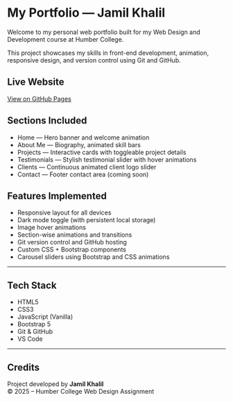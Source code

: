 # My Portfolio — Jamil Khalil

Welcome to my personal web portfolio built for my Web Design and Development course at Humber College.

This project showcases my skills in front-end development, animation, responsive design, and version control using Git and GitHub.

## Live Website

[View on GitHub Pages](https://jamil-bk.github.io/my-portfolio/)

## Sections Included

- Home — Hero banner and welcome animation
- About Me — Biography, animated skill bars
- Projects — Interactive cards with toggleable project details
- Testimonials — Stylish testimonial slider with hover animations
- Clients — Continuous animated client logo slider
- Contact — Footer contact area (coming soon)

## Features Implemented

- Responsive layout for all devices
- Dark mode toggle (with persistent local storage)
- Image hover animations
- Section-wise animations and transitions
- Git version control and GitHub hosting
- Custom CSS + Bootstrap components
- Carousel sliders using Bootstrap and CSS animations

---

## Tech Stack

- HTML5
- CSS3
- JavaScript (Vanilla)
- Bootstrap 5
- Git & GitHub
- VS Code

---

## Credits

Project developed by **Jamil Khalil**  
© 2025 – Humber College Web Design Assignment
